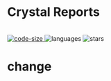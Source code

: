# Crystal Reports
<p align="left">
  <br>
  <a href="https://github.com/raihanM95/Crystal-Reports">
    <img src="https://img.shields.io/github/languages/code-size/raihanM95/Crystal-Reports" alt="code-size">
  </a>
  <a>
    <img src="https://img.shields.io/github/languages/count/raihanM95/Crystal-Reports" alt="languages">
  </a>
  <a>
    <img src="https://img.shields.io/github/stars/raihanM95/Crystal-Reports" alt="stars">
  </a>
</p>

# change
